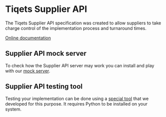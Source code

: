 # Tiqets Supplier API

The Tiqets Supplier API specification was created to allow suppliers to take charge control of the implementation process and turnaround times.

[Online documentation](https://tiqets.github.io/supplier-api/)


## Supplier API mock server

To check how the Supplier API server may work you can install and play with our [mock server](https://github.com/Tiqets/supplier-api/tree/master/supplier_server_mock).


## Supplier API testing tool

Testing your implementation can be done using a [special tool](https://github.com/Tiqets/supplier-api/tree/master/supplier_api_tester) that we developed for this purpose.
It requires Python to be installed on your system.
